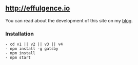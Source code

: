 ## http://effulgence.io

You can read about the development of this site on my [blog](http://effulgence.io/blog/evolution-of-effulgence/).

### Installation

```
- cd v1 || v2 || v3 || v4
- npm install -g gatsby
- npm install
- npm start
```